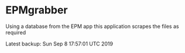 # EPMgrabber
Using a database from the EPM app this application scrapes the files as required


Latest backup: Sun Sep 8 17:57:01 UTC 2019

